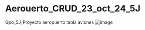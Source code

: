 # Aerouerto_CRUD_23_oct_24_5J
Gpo_5J_Proyecto aeropuerto tabla aviones
![image](https://github.com/user-attachments/assets/36e96645-eeef-4fc6-845b-e4ea405e50fb)
